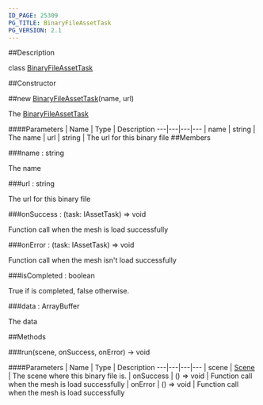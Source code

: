 ```yaml
---
ID_PAGE: 25309
PG_TITLE: BinaryFileAssetTask
PG_VERSION: 2.1
---
```

##Description

class [BinaryFileAssetTask](/classes/2.2/BinaryFileAssetTask)



##Constructor

##new [BinaryFileAssetTask](/classes/2.2/BinaryFileAssetTask)(name, url)

The [BinaryFileAssetTask](/classes/2.2/BinaryFileAssetTask)

####Parameters
 | Name | Type | Description
---|---|---|---
 | name | string |  The name
 | url | string |  The url for this binary file
##Members

###name : string

The name

###url : string

The url for this binary file

###onSuccess : (task: IAssetTask) =&gt; void

Function call when the mesh is load successfully

###onError : (task: IAssetTask) =&gt; void

Function call when the mesh isn't load successfully

###isCompleted : boolean

True if is completed, false otherwise.

###data : ArrayBuffer

The data

##Methods

###run(scene, onSuccess, onError) &rarr; void



####Parameters
 | Name | Type | Description
---|---|---|---
 | scene | [Scene](/classes/2.2/Scene) |  The scene where this binary file is.
 | onSuccess | () =&gt; void |  Function call when the mesh is load successfully
 | onError | () =&gt; void |  Function call when the mesh is load successfully
